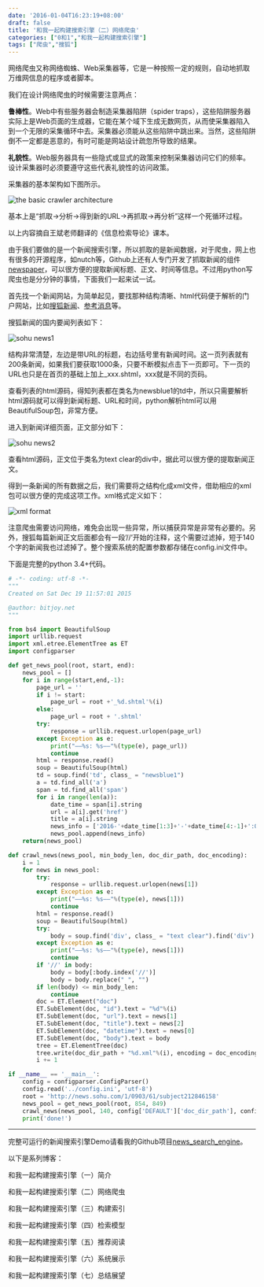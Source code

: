 ```yaml
---
date: '2016-01-04T16:23:19+08:00'
draft: false
title: '和我一起构建搜索引擎（二）网络爬虫'
categories: ["0和1","和我一起构建搜索引擎"]
tags: ["爬虫","搜狐"]
---
```

网络爬虫又称网络蜘蛛、Web采集器等，它是一种按照一定的规则，自动地抓取万维网信息的程序或者脚本。

我们在设计网络爬虫的时候需要注意两点：

**鲁棒性**。Web中有些服务器会制造采集器陷阱（spider traps），这些陷阱服务器实际上是Web页面的生成器，它能在某个域下生成无数网页，从而使采集器陷入到一个无限的采集循环中去。采集器必须能从这些陷阱中跳出来。当然，这些陷阱倒不一定都是恶意的，有时可能是网站设计疏忽所导致的结果。

**礼貌性**。Web服务器具有一些隐式或显式的政策来控制采集器访问它们的频率。设计采集器时必须要遵守这些代表礼貌性的访问政策。

采集器的基本架构如下图所示。

![the basic crawler architecture](the-basic-crawler-architecture.png)

基本上是“抓取→分析→得到新的URL→再抓取→再分析”这样一个死循环过程。

以上内容摘自王斌老师翻译的《信息检索导论》课本。

由于我们要做的是一个新闻搜索引擎，所以抓取的是新闻数据，对于爬虫，网上也有很多的开源程序，如nutch等，Github上还有人专门开发了抓取新闻的组件[newspaper](https://github.com/codelucas/newspaper)，可以很方便的提取新闻标题、正文、时间等信息。不过用python写爬虫也是分分钟的事情，下面我们一起来试一试。

首先找一个新闻网站，为简单起见，要找那种结构清晰、html代码便于解析的门户网站，比如[搜狐新闻](http://news.sohu.com/1/0903/61/subject212846158.shtml)、[参考消息](http://www.cankaoxiaoxi.com/china/szyw/)等。

搜狐新闻的国内要闻列表如下：

![sohu news1](sohu-news1.png)

结构非常清楚，左边是带URL的标题，右边括号里有新闻时间。这一页列表就有200条新闻，如果我们要获取1000条，只要不断模拟点击下一页即可。下一页的URL也只是在首页的基础上加上_xxx.shtml，xxx就是不同的页码。

查看列表的html源码，得知列表都在类名为newsblue1的td中，所以只需要解析html源码就可以得到新闻标题、URL和时间，python解析html可以用BeautifulSoup包，非常方便。

进入到新闻详细页面，正文部分如下：

![sohu news2](sohu-news2.png)

查看html源码，正文位于类名为text clear的div中，据此可以很方便的提取新闻正文。

得到一条新闻的所有数据之后，我们需要将之结构化成xml文件，借助相应的xml包可以很方便的完成这项工作。xml格式定义如下：

![xml format](xml-format.png)

注意爬虫需要访问网络，难免会出现一些异常，所以捕获异常是非常有必要的。另外，搜狐每篇新闻正文后面都会有一段’//’开始的注释，这个需要过滤掉，短于140个字的新闻我也过滤掉了。整个搜索系统的配置参数都存储在config.ini文件中。

下面是完整的python 3.4+代码。

```python
# -*- coding: utf-8 -*-
"""
Created on Sat Dec 19 11:57:01 2015

@author: bitjoy.net
"""

from bs4 import BeautifulSoup
import urllib.request
import xml.etree.ElementTree as ET
import configparser

def get_news_pool(root, start, end):
    news_pool = []
    for i in range(start,end,-1):
        page_url = ''
        if i != start:
            page_url = root +'_%d.shtml'%(i)
        else:
            page_url = root + '.shtml'
        try:
            response = urllib.request.urlopen(page_url)
        except Exception as e:
            print("—–%s: %s—–"%(type(e), page_url))
            continue
        html = response.read()
        soup = BeautifulSoup(html)
        td = soup.find('td', class_ = "newsblue1")
        a = td.find_all('a')
        span = td.find_all('span')
        for i in range(len(a)):
            date_time = span[i].string
            url = a[i].get('href')
            title = a[i].string
            news_info = ['2016-'+date_time[1:3]+'-'+date_time[4:-1]+':00',url,title]
            news_pool.append(news_info)
    return(news_pool)

def crawl_news(news_pool, min_body_len, doc_dir_path, doc_encoding):
    i = 1
    for news in news_pool:
        try:
            response = urllib.request.urlopen(news[1])
        except Exception as e:
            print("—–%s: %s—–"%(type(e), news[1]))
            continue
        html = response.read()
        soup = BeautifulSoup(html)
        try:
            body = soup.find('div', class_ = "text clear").find('div').get_text()
        except Exception as e:
            print("—–%s: %s—–"%(type(e), news[1]))
            continue
        if '//' in body:
            body = body[:body.index('//')]
            body = body.replace(" ", "")
        if len(body) <= min_body_len:
            continue
        doc = ET.Element("doc")
        ET.SubElement(doc, "id").text = "%d"%(i)
        ET.SubElement(doc, "url").text = news[1]
        ET.SubElement(doc, "title").text = news[2]
        ET.SubElement(doc, "datetime").text = news[0]
        ET.SubElement(doc, "body").text = body
        tree = ET.ElementTree(doc)
        tree.write(doc_dir_path + "%d.xml"%(i), encoding = doc_encoding, xml_declaration = True)
        i += 1

if __name__ == '__main__':
    config = configparser.ConfigParser()
    config.read('../config.ini', 'utf-8')
    root = 'http://news.sohu.com/1/0903/61/subject212846158'
    news_pool = get_news_pool(root, 854, 849)
    crawl_news(news_pool, 140, config['DEFAULT']['doc_dir_path'], config['DEFAULT']['doc_encoding'])
    print('done!')
```
---

完整可运行的新闻搜索引擎Demo请看我的Github项目[news_search_engine](https://github.com/01joy/news_search_engine)。

以下是系列博客：

和我一起构建搜索引擎（一）简介

和我一起构建搜索引擎（二）网络爬虫

和我一起构建搜索引擎（三）构建索引

和我一起构建搜索引擎（四）检索模型

和我一起构建搜索引擎（五）推荐阅读

和我一起构建搜索引擎（六）系统展示

和我一起构建搜索引擎（七）总结展望
